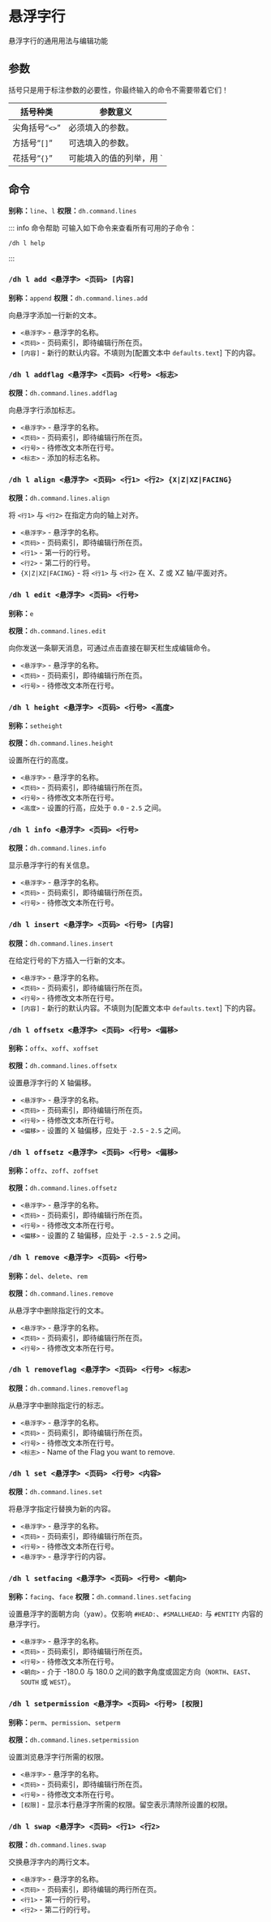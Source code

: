# 悬浮字行
悬浮字行的通用用法与编辑功能

## 参数
括号只是用于标注参数的必要性，你最终输入的命令不需要带着它们！

|括号种类|参数意义|
|---|---|
|尖角括号“`<>`”|必须填入的参数。|
|方括号“`[]`”|可选填入的参数。|
|花括号“`{}`”|可能填入的值的列举，用 `|` 分隔。|

## 命令

**别称：**`line`、`l`
**权限：**`dh.command.lines`

::: info 命令帮助
可输入如下命令来查看所有可用的子命令：
```
/dh l help
```
:::

### `/dh l add <悬浮字> <页码> [内容]`

**别称：**`append`
**权限：**`dh.command.lines.add`

向悬浮字添加一行新的文本。

* `<悬浮字>` - 悬浮字的名称。
* `<页码>` - 页码索引，即待编辑行所在页。
* `[内容]` - 新行的默认内容。不填则为[配置文本中 `defaults.text`] 下的内容。

### `/dh l addflag <悬浮字> <页码> <行号> <标志>`

**权限：**`dh.command.lines.addflag`

向悬浮字行添加标志。

* `<悬浮字>` - 悬浮字的名称。
* `<页码>` - 页码索引，即待编辑行所在页。
* `<行号>` - 待修改文本所在行号。
* `<标志>` - 添加的标志名称。

### `/dh l align <悬浮字> <页码> <行1> <行2> {X|Z|XZ|FACING}`

**权限：**`dh.command.lines.align`

将 `<行1>` 与 `<行2>` 在指定方向的轴上对齐。

* `<悬浮字>` - 悬浮字的名称。
* `<页码>` - 页码索引，即待编辑行所在页。
* `<行1>` - 第一行的行号。
* `<行2>` - 第二行的行号。
* `{X|Z|XZ|FACING}` - 将 `<行1>` 与 `<行2>` 在 X、Z 或 XZ 轴/平面对齐。

### `/dh l edit <悬浮字> <页码> <行号>`

**别称：**`e`

**权限：**`dh.command.lines.edit`

向你发送一条聊天消息，可通过点击直接在聊天栏生成编辑命令。

* `<悬浮字>` - 悬浮字的名称。
* `<页码>` - 页码索引，即待编辑行所在页。
* `<行号>` - 待修改文本所在行号。

### `/dh l height <悬浮字> <页码> <行号> <高度>`

**别称：**`setheight`

**权限：**`dh.command.lines.height`

设置所在行的高度。

* `<悬浮字>` - 悬浮字的名称。
* `<页码>` - 页码索引，即待编辑行所在页。
* `<行号>` - 待修改文本所在行号。
* `<高度>` - 设置的行高，应处于 `0.0` - `2.5` 之间。

### `/dh l info <悬浮字> <页码> <行号>`

**权限：**`dh.command.lines.info`

显示悬浮字行的有关信息。

* `<悬浮字>` - 悬浮字的名称。
* `<页码>` - 页码索引，即待编辑行所在页。
* `<行号>` - 待修改文本所在行号。

### `/dh l insert <悬浮字> <页码> <行号> [内容]`

**权限：**`dh.command.lines.insert`

在给定行号的下方插入一行新的文本。

* `<悬浮字>` - 悬浮字的名称。
* `<页码>` - 页码索引，即待编辑行所在页。
* `<行号>` - 待修改文本所在行号。
* `[内容]` - 新行的默认内容。不填则为[配置文本中 `defaults.text`] 下的内容。

### `/dh l offsetx <悬浮字> <页码> <行号> <偏移>`

**别称：**`offx`、`xoff`、`xoffset`

**权限：**`dh.command.lines.offsetx`

设置悬浮字行的 X 轴偏移。

* `<悬浮字>` - 悬浮字的名称。
* `<页码>` - 页码索引，即待编辑行所在页。
* `<行号>` - 待修改文本所在行号。
* `<偏移>` - 设置的 X 轴偏移，应处于 `-2.5` - `2.5` 之间。

### `/dh l offsetz <悬浮字> <页码> <行号> <偏移>`

**别称：**`offz`、`zoff`、`zoffset`

**权限：**`dh.command.lines.offsetz`

* `<悬浮字>` - 悬浮字的名称。
* `<页码>` - 页码索引，即待编辑行所在页。
* `<行号>` - 待修改文本所在行号。
* `<偏移>` - 设置的 Z 轴偏移，应处于 `-2.5` - `2.5` 之间。

### `/dh l remove <悬浮字> <页码> <行号>`

**别称：**`del`、`delete`、`rem`

**权限：**`dh.command.lines.remove`

从悬浮字中删除指定行的文本。

* `<悬浮字>` - 悬浮字的名称。
* `<页码>` - 页码索引，即待编辑行所在页。
* `<行号>` - 待修改文本所在行号。

### `/dh l removeflag <悬浮字> <页码> <行号> <标志>`

**权限：**`dh.command.lines.removeflag`

从悬浮字中删除指定行的标志。

* `<悬浮字>` - 悬浮字的名称。
* `<页码>` - 页码索引，即待编辑行所在页。
* `<行号>` - 待修改文本所在行号。
* `<标志>` - Name of the Flag you want to remove.

### `/dh l set <悬浮字> <页码> <行号> <内容>`

**权限：**`dh.command.lines.set`

将悬浮字指定行替换为新的内容。

* `<悬浮字>` - 悬浮字的名称。
* `<页码>` - 页码索引，即待编辑行所在页。
* `<行号>` - 待修改文本所在行号。
* `<悬浮字>` - 悬浮字行的内容。

### `/dh l setfacing <悬浮字> <页码> <行号> <朝向>`

**别称：**`facing`、`face`
**权限：**`dh.command.lines.setfacing`

设置悬浮字的面朝方向（yaw）。仅影响 `#HEAD:`、`#SMALLHEAD:` 与 `#ENTITY` 内容的悬浮字行。

* `<悬浮字>` - 悬浮字的名称。
* `<页码>` - 页码索引，即待编辑行所在页。
* `<行号>` - 待修改文本所在行号。
* `<朝向>` - 介于 -180.0 与 180.0 之间的数字角度或固定方向（`NORTH`、`EAST`、`SOUTH` 或 `WEST`）。

### `/dh l setpermission <悬浮字> <页码> <行号> [权限]`

**别称：**`perm`、`permission`、`setperm`

**权限：**`dh.command.lines.setpermission`

设置浏览悬浮字行所需的权限。

* `<悬浮字>` - 悬浮字的名称。
* `<页码>` - 页码索引，即待编辑行所在页。
* `<行号>` - 待修改文本所在行号。
* `[权限]` - 显示本行悬浮字所需的权限。留空表示清除所设置的权限。

### `/dh l swap <悬浮字> <页码> <行1> <行2>`

**权限：**`dh.command.lines.swap`

交换悬浮字内的两行文本。

* `<悬浮字>` - 悬浮字的名称。
* `<页码>` - 页码索引，即待编辑的两行所在页。
* `<行1>` - 第一行的行号。
* `<行2>` - 第二行的行号。

